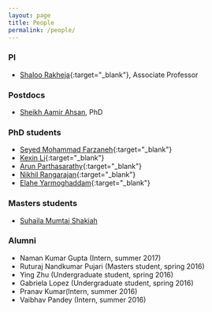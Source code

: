 ```yaml
---
layout: page
title: People
permalink: /people/
---
```


### PI
* [Shaloo Rakheja](http://engineering.nyu.edu/faculty/shaloo-rakheja){:target="_blank"}, Associate Professor

### Postdocs
* [Sheikh Aamir Ahsan](), PhD

### PhD students 
* [Seyed Mohammad Farzaneh](http://engineering.nyu.edu/seyed-mohammad-farzaneh){:target="_blank"}
* [Kexin Li](http://engineering.nyu.edu/people/kexin-li){:target="_blank"}
* [Arun Parthasarathy](http://engineering.nyu.edu/people/arun-parthasarathy){:target="_blank"}
* [Nikhil Rangarajan](http://engineering.nyu.edu/nikhil-rangarajan){:target="_blank"}
* [Elahe Yarmoghaddam](http://engineering.nyu.edu/elahe-yarmoghaddam){:target="_blank"}

### Masters students 
* [Suhaila Mumtaj Shakiah]()

### Alumni
* Naman Kumar Gupta (Intern, summer 2017)
* Ruturaj Nandkumar Pujari (Masters student, spring 2016)
* Ying Zhu (Undergraduate student, spring 2016)
* Gabriela Lopez (Undergraduate student, spring 2016)
* Pranav Kumar(Intern, summer 2016)
* Vaibhav Pandey (Intern, summer 2016)
